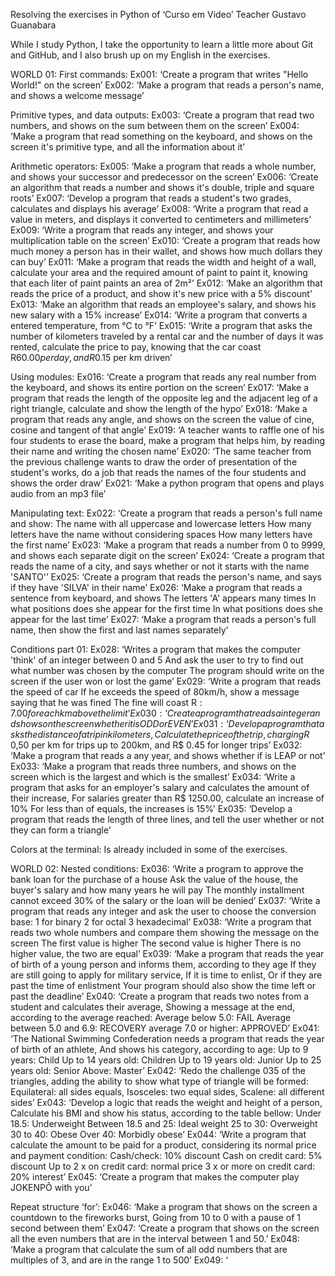 Resolving the exercises in Python of ‘Curso em Video’
Teacher Gustavo Guanabara

While I study Python, I take the opportunity to learn a little more about Git and GitHub, and I also brush up on my English in the exercises.

WORLD 01:
First commands:
	Ex001: ‘Create a program that writes "Hello World!" on the screen’
	Ex002: ‘Make a program that reads a person's name, and shows a welcome message’

Primitive types, and data outputs:
	Ex003: ‘Create a program that read two numbers, and shows on the sum between them on the screen’
	Ex004: ‘Make a program that read something on the keyboard, and shows on the screen it's primitive type, and all the information about it’

Arithmetic operators:
	Ex005: ‘Make a program that reads a whole number, and shows your successor and predecessor on the screen’
	Ex006: ‘Create an algorithm that reads a number and shows it's double, triple and square roots’
	Ex007: ‘Develop a program that reads a student's two grades, calculates and displays his average’
	Ex008: ‘Write a program that read a value in meters, and displays it converted to centimeters and millimeters’
	Ex009: ‘Write a program that reads any integer, and shows your multiplication table on the screen’
	Ex010: ‘Create a program that reads how much money a person has in their wallet, and shows how much dollars they can buy’
	Ex011: ‘Make a program that reads the width and height of a wall,
calculate your area and the required amount of paint to paint it,
knowing that each liter of paint paints an area of 2m²’
	Ex012: ‘Make an algorithm that reads the price of a product, and show it's new price with a 5% discount’
	Ex013: ‘Make an algorithm that reads an employee's salary, and shows his new salary with a 15% increase’
	Ex014: ‘Write a program that converts a entered temperature, from °C to °F’
	Ex015: ‘Write a program that asks the number of kilometers traveled by a rental car and the number of days it was rented, calculate the price to pay, knowing that the car coast R$60.00 per day, and R$0.15 per km driven’

Using modules: 
	Ex016: ‘Create a program that reads any real number from the keyboard, and shows its entire portion on the screen’
	Ex017: ‘Make a program that reads the length of the opposite leg and the adjacent leg of a right triangle, calculate and show the length of the hypo’
	Ex018: ‘Make a program that reads any angle, and shows on the screen the value of cine, cosine and tangent of that angle’
	Ex019: ‘A teacher wants to raffle one of his four students to erase the board, make a program that helps him, by reading their name and writing the chosen name’
	Ex020: ‘The same teacher from the previous challenge wants to draw the order of presentation of the student's works, do a job that reads the names of the four students and shows the order draw’
	Ex021: ‘Make a python program that opens and plays audio from an mp3 file’

Manipulating text:
	Ex022: ‘Create a program that reads a person's full name and show:
The name with all uppercase and lowercase letters
How many letters have the name without considering spaces
How many letters have the first name’
	Ex023: ‘Make a program that reads a number from 0 to 9999, and shows each separate digit on the screen’
	Ex024: ‘Create a program that reads the name of a city, and says whether or not it starts with the name 'SANTO'’
	Ex025: ‘Create a program that reads the person's name, and says if they have 'SILVA' in their name’
	Ex026: ‘Make a program that reads a sentence from keyboard, and shows
The letters 'A' appears many times
In what positions does she appear for the first time
In what positions does she appear for the last time’
	Ex027: ‘Make a program that reads a person's full name, then show the first and last names separately’

Conditions part 01:
	Ex028: ‘Writes a program that makes the computer 'think' of an integer between 0 and 5
And ask the user to try to find out what number was chosen by the computer
The program should write on the screen if the user won or lost the game’
	Ex029: ‘Write a program that reads the speed of car
If he exceeds the speed of 80km/h, show a message saying that he was fined
The fine will coast R$:7.00 for each km above the limit’
	Ex030: ‘Create a program that reads a integer and shows on the screen whether it is ODD or EVEN’
	Ex031: ‘Develop a program that asks the distance of a trip in kilometers,
Calculate the price of the trip, charging R$ 0,50 per km for trips up to 200km, and R$ 0.45 for longer trips’
	Ex032: ‘Make a program that reads a any year, and shows whether if is LEAP or not’
	Ex033: ‘Make a program that reads three numbers, and shows on the screen which is the largest and which is the smallest’
	Ex034: ‘Write a program that asks for an employer's salary and calculates the amount of their increase,
For salaries greater than R$ 1250.00, calculate an increase of 10%
For less than of equals, the increases is 15%’
	Ex035: ‘Develop a program that reads the length of three lines, and tell the user whether or not they can form a triangle’

Colors at the terminal:
	Is already included in some of the exercises.

WORLD 02:
Nested conditions:
	Ex036: ‘Write a program to approve the bank loan for the purchase of a house
Ask the value of the house, the buyer's salary and how many years he will pay
The monthly installment cannot exceed 30% of the salary or the loan will be denied’
	Ex037: ‘Write a program that reads any integer and ask the user to choose the conversion base:
1 for binary
2 for octal
3 hexadecimal’
	Ex038: ‘Write a program that reads two whole numbers and compare them showing the message on the screen
The first value is higher
The second value is higher
There is no higher value, the two are equal’
	Ex039: ‘Make a program that reads the year of birth of a young person and informs them, according to they age
If they are still going to apply for military service,
If it is time to enlist,
Or if they are past the time of enlistment
Your program should also show the time left or past the deadline’
	Ex040: ‘Create a program that reads two notes from a student and calculates their average,
Showing a message at the end, according to the average reached:
Average below 5.0: FAIL
Average between 5.0 and 6.9: RECOVERY
average 7.0 or higher: APPROVED’
	Ex041: ‘The National Swimming Confederation needs a program that reads the year of birth of an athlete,
And shows his category, according to age:
Up to 9 years: Child
Up to 14 years old: Children
Up to 19 years old: Junior
Up to 25 years old: Senior
Above: Master’
	Ex042: ‘Redo the challenge 035 of the triangles, adding the ability to show what type of triangle will be formed:
Equilateral: all sides equals,
Isosceles: two equal sides,
Scalene: all different sides’
	Ex043: ‘Develop a logic that reads the weight and height of a person,
Calculate his BMI and show his status, according to the table bellow:
Under 18.5: Underweight
Between 18.5 and 25: Ideal weight
25 to 30: Overweight
30 to 40: Obese
Over 40: Morbidly obese’
	Ex044: ‘Write a program that calculate the amount to be paid for a product,
considering its normal price and payment condition:
Cash/check: 10% discount
Cash on credit card: 5% discount
Up to 2 x on credit card: normal price
3 x or more on credit card: 20% interest’
	Ex045: ‘Create a program that makes the computer play JOKENPÔ with you’

Repeat structure ‘for’:
	Ex046: ‘Make a program that shows on the screen a countdown to the fireworks burst,
Going from 10 to 0 with a pause of 1 second between them’
	Ex047: ‘Create a program that shows on the screen all the even numbers that are in the interval between 1 and 50.’
	Ex048: ‘Make a program that calculate the sum of all odd numbers that are multiples of 3, and are in the range 1 to 500’
	Ex049: ‘
